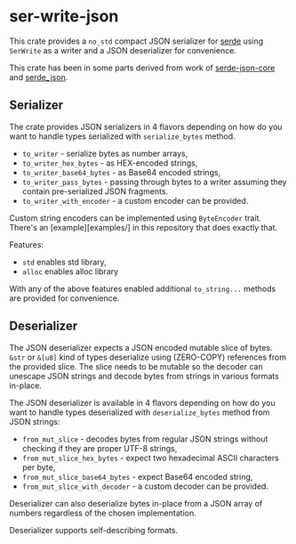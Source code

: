 ser-write-json
==============

This crate provides a `no_std` compact JSON serializer for [serde](https://crates.io/crates/serde) using `SerWrite` as a writer and a JSON deserializer for convenience.

This crate has been in some parts derived from work of [serde-json-core](https://crates.io/crates/serde-json-core) and [serde_json](https://crates.io/crates/serde_json).


Serializer
----------

The crate provides JSON serializers in 4 flavors depending on how do you want to handle types serialized with `serialize_bytes` method.

* `to_writer` - serialize bytes as number arrays,
* `to_writer_hex_bytes` - as HEX-encoded strings,
* `to_writer_base64_bytes` - as Base64 encoded strings,
* `to_writer_pass_bytes` - passing through bytes to a writer assuming they contain pre-serialized JSON fragments.
* `to_writer_with_encoder` - a custom encoder can be provided.

Custom string encoders can be implemented using `ByteEncoder` trait. There's an [example][examples/] in this repository that does exactly that.

Features:

* `std` enables std library,
* `alloc` enables alloc library

With any of the above features enabled additional `to_string...`  methods are provided for convenience.


Deserializer
------------

The JSON deserializer expects a JSON encoded mutable slice of bytes. `&str` or `&[u8]` kind of types deserialize using (ZERO-COPY) references from the provided slice. The slice needs to be mutable so the decoder can unescape JSON strings and decode bytes from strings in various formats in-place.

The JSON deserializer is available in 4 flavors depending on how do you want to handle types deserialized with `deserialize_bytes` method from JSON strings:

* `from_mut_slice` - decodes bytes from regular JSON strings without checking if they are proper UTF-8 strings,
* `from_mut_slice_hex_bytes` - expect two hexadecimal ASCII characters per byte,
* `from_mut_slice_base64_bytes` - expect Base64 encoded string,
* `from_mut_slice_with_decoder` - a custom decoder can be provided.

Deserializer can also deserialize bytes in-place from a JSON array of numbers regardless of the chosen implementation.

Deserializer supports self-describing formats.
